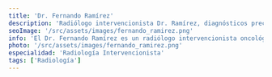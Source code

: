 ```yaml
---
title: 'Dr. Fernando Ramírez'
description: 'Radiólogo intervencionista Dr. Ramírez, diagnósticos precisos y tratamientos mínimamente invasivos en clínica de corta estancia'
seoImage: '/src/assets/images/fernando_ramirez.png'
info: 'El Dr. Fernando Ramírez es un radiólogo intervencionista oncológico entusiasta que aporta un enfoque innovador y dedicado a su práctica médica. El Dr. Ramírez se destaca por su habilidad para realizar procedimientos mínimamente invasivos con precisión y cuidado a sus pacientes. Su pasión por la tecnología médica y su compromiso con la mejora continua lo convierten en un profesional en constante evolución, siempre buscando proporcionar el mejor tratamiento posible para cada paciente. Con un enfoque centrado en el paciente y una actitud compasiva, el Dr. Ramírez se ha ganado la confianza y el respeto de sus colegas y pacientes por igual.'
photo: '/src/assets/images/fernando_ramirez.png'
especialidad: 'Radiología Intervencionista'
tags: ['Radiología']
---
```

